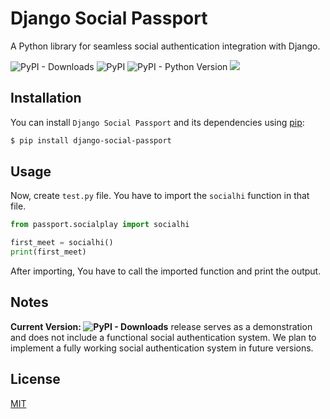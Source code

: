 # Django Social Passport
A Python library for seamless social authentication integration with Django.

![PyPI - Downloads](https://img.shields.io/pypi/dm/django-social-passport)
![PyPI](https://img.shields.io/pypi/v/django-social-passport)
![PyPI - Python Version](https://img.shields.io/pypi/pyversions/django-social-passport)
[![](https://img.shields.io/pypi/l/django-social-passport.svg)](https://pypi.org/project/django-social-passport/)

## Installation

You can install `Django Social Passport` and its dependencies using [pip](https://pypi.org/project/django-social-passport/):

```bash
$ pip install django-social-passport
```
    

## Usage
Now, create `test.py` file. You have to import the `socialhi` function in that file. 

```python
from passport.socialplay import socialhi

first_meet = socialhi()
print(first_meet)
```

After importing, You have to call the imported function and print the output.


## Notes

**Current Version: ![PyPI - Downloads](https://img.shields.io/pypi/v/django-social-passport)** release serves as a demonstration and does not include a functional social authentication system. We plan to implement a fully working social authentication system in future versions.

## License

[MIT](https://choosealicense.com/licenses/mit/)

